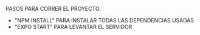 PASOS PARA CORRER EL PROYECTO.

- "NPM INSTALL" PARA INSTALAR TODAS LAS DEPENDENCIAS USADAS
- "EXPO START" PARA LEVANTAR EL SERVIDOR

